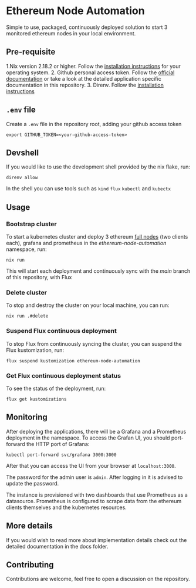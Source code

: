 # Ethereum Node Automation
Simple to use, packaged, continuously deployed solution to start 3 monitored ethereum nodes in your local environment.

## Pre-requisite
1.Nix version 2.18.2 or higher. Follow the [installation instructions](https://nix.dev/install-nix.html) for your operating system.
2. Github personal access token. Follow the [official documentation](https://docs.github.com/en/authentication/keeping-your-account-and-data-secure/managing-your-personal-access-tokens#creating-a-personal-access-token-classic) or take a look at the detailed application specific documentation in this repository.
3. Direnv. Follow the [installation instructions](https://direnv.net/docs/installation.html)

## `.env` file
Create a `.env` file in the repository root, adding your github access token
```
export GITHUB_TOKEN=<your-github-access-token>
```

## Devshell
If you would like to use the development shell provided by the nix flake, run:
```
direnv allow
```

In the shell you can use tools such as `kind` `flux` `kubectl` and `kubectx`

## Usage
### Bootstrap cluster
To start a kubernetes cluster and deploy 3 ethereum [full nodes](https://ethereum.org/en/developers/docs/nodes-and-clients/#what-are-nodes-and-clients) (two clients each), grafana and prometheus in the *ethereum-node-automation* namespace, run: 
```
nix run
```
This will start each deployment and continuously sync with the *main* branch of this repository, with Flux

### Delete cluster
To stop and destroy the cluster on your local machine, you can run:
```
nix run .#delete
```

### Suspend Flux continuous deployment
To stop Flux from continuously syncing the cluster, you can suspend the Flux kustomization, run:
```
flux suspend kustomization ethereum-node-automation
```

### Get Flux continuous deployment status
To see the status of the deployment, run:
```
flux get kustomizations
```



## Monitoring
After deploying the applications, there will be a Grafana and a Prometheus deployment in the namespace. To access the Grafan UI, you should port-forward the HTTP port of Grafana:
```
kubectl port-forward svc/grafana 3000:3000
```
After that you can access the UI from your browser at `localhost:3000`.

The password for the admin user is `admin`. After logging in it is advised to update the password.

The instance is provisioned with two dashboards that use Prometheus as a datasource. Prometheus is configured to scrape data from the ethereum clients themselves and the kubernetes resources.

## More details
If you would wish to read more about implementation details check out the detailed documentation in the docs folder.

## Contributing 
Contributions are welcome, feel free to open a discussion on the repository.
